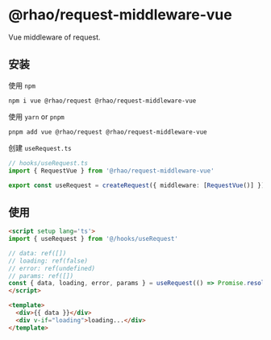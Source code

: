 # @rhao/request-middleware-vue

Vue middleware of request.

## 安装

使用 `npm`
```shell
npm i vue @rhao/request @rhao/request-middleware-vue
```

使用 `yarn` or `pnpm`
```shell
pnpm add vue @rhao/request @rhao/request-middleware-vue
```

创建 `useRequest.ts`
```ts
// hooks/useRequest.ts
import { RequestVue } from '@rhao/request-middleware-vue'

export const useRequest = createRequest({ middleware: [RequestVue()] })
```

## 使用

```html
<script setup lang='ts'>
import { useRequest } from '@/hooks/useRequest'

// data: ref([])
// loading: ref(false)
// error: ref(undefined)
// params: ref([])
const { data, loading, error, params } = useRequest(() => Promise.resolve(1))
</script>

<template>
  <div>{{ data }}</div>
  <div v-if="loading">loading...</div>
</template>
```